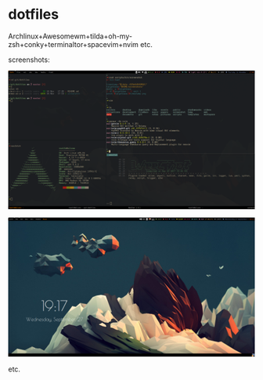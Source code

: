 # dotfiles
Archlinux+Awesomewm+tilda+oh-my-zsh+conky+terminaltor+spacevim+nvim etc.

screenshots:

![shell](./screenshot/DeepinScreenshot_20171116174459.png)

![desktop](./screenshot/DeepinScreenshot_Desktop_20170927191800.png)

etc.